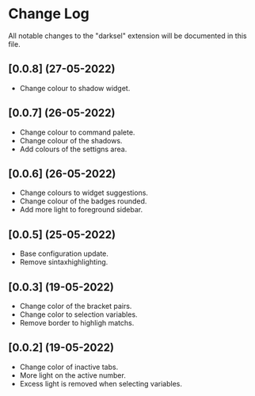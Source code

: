 # Change Log

All notable changes to the "darksel" extension will be documented in this file.

## [0.0.8] (27-05-2022)

- Change colour to shadow widget.

## [0.0.7] (26-05-2022)

- Change colour to command palete.
- Change colour of the shadows.
- Add colours of the settigns area.

## [0.0.6] (26-05-2022)

- Change colours to widget suggestions.
- Change colour of the badges rounded.
- Add more light to foreground sidebar.

## [0.0.5] (25-05-2022)

- Base configuration update.
- Remove sintaxhighlighting.

## [0.0.3] (19-05-2022)

- Change color of the bracket pairs.
- Change color to selection variables.
- Remove border to highligh matchs.

## [0.0.2] (19-05-2022)

- Change color of inactive tabs.
- More light on the active number.
- Excess light is removed when selecting variables.